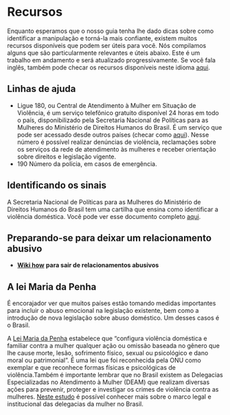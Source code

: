 # Recursos

Enquanto esperamos que o nosso guia tenha lhe dado dicas sobre como identificar a manipulação e torná-la mais confiante, existem muitos recursos disponíveis que podem ser úteis para você. Nós compilamos alguns que são particularmente relevantes e úteis abaixo. Este é um trabalho em andamento e será atualizado progressivamente. Se você fala inglês, também pode checar os recursos disponíveis neste idioma [aqui](https://chayn.gitbook.io/manipulation-is-abuse/resources).  

## **Linhas de ajuda**

* Ligue 180, ou Central de Atendimento à Mulher em Situação de Violência, é um serviço telefônico gratuito disponível 24 horas em todo o país, disponibilizado pela Secretaria Nacional de Políticas para as Mulheres do Ministério de Direitos Humanos do Brasil. É um serviço que pode ser acessado desde outros países \(checar como [aqui](http://www.spm.gov.br/arquivos-diversos/acesso-a-informacao/perguntas-frequentes/violencia/o-que-e-a-central-de-atendimento-a-mulher-ligue-180)\). Nesse número é possível realizar denúncias de violência, reclamações sobre os serviços da rede de atendimento às mulheres e receber orientação sobre direitos e legislação vigente.
* 190 Número da polícia, em casos de emergência.

## **Identificando os sinais**

A Secretaria Nacional de Políticas para as Mulheres do Ministério de Direitos Humanos do Brasil tem uma cartilha que ensina como identificar a violência doméstica. Você pode ver esse documento completo [aqui](http://www.spm.gov.br/central-de-conteudos/publicacoes/publicacoes/2015/livreto-maria-da-penha-2-web-1.pdf).

## **Preparando-se para deixar um relacionamento abusivo**

* [**Wiki how**](https://pt.wikihow.com/Sair-de-um-Relacionamento-Abusivo) **para sair de relacionamentos abusivos**

## **A lei Maria da Penha**

É encorajador ver que muitos países estão tomando medidas importantes para incluir o abuso emocional na legislação existente, bem como a introdução de nova legislação sobre abuso doméstico. Um desses casos é o Brasil.

A [Lei Maria da Penha](http://www.planalto.gov.br/ccivil_03/_ato2004-2006/2006/lei/l11340.htm) estabelece que “configura violência doméstica e familiar contra a mulher qualquer ação ou omissão baseada no gênero que lhe cause morte, lesão, sofrimento físico, sexual ou psicológico e dano moral ou patrimonial”. É uma lei que foi reconhecida pela ONU como exemplar e que reconhece formas físicas e psicológicas de violência.Também é importante lembrar que no Brasil existem as Delegacias Especializadas no Atendimento à Mulher \(DEAM\) que realizam diversas ações para prevenir, proteger e investigar os crimes de violência contra as mulheres. [Neste estudo](https://www12.senado.leg.br/institucional/omv/entenda-a-violencia/pdfs/mapeamento-das-delegacias-da-mulher-no-brasil) é possível conhecer mais sobre o marco legal e institucional das delegacias da mulher no Brasil.

